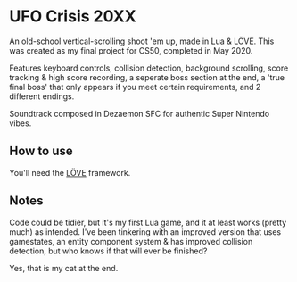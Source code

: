 # UFO Crisis 20XX
An old-school vertical-scrolling shoot 'em up, made in Lua & LÖVE. This was created as my final project for CS50, completed in May 2020.

Features keyboard controls, collision detection,
background scrolling, score tracking & high score recording, 
a seperate boss section at the end, a 'true final boss' that
only appears if you meet certain requirements, and
2 different endings.

Soundtrack composed in Dezaemon SFC for authentic
Super Nintendo vibes.


## How to use

You'll need the [LÖVE](https://github.com/love2d/love "Love GitHub") framework.


## Notes

Code could be tidier, but it's my first Lua game, and it at least works (pretty much) as intended. I've been tinkering with an improved version that uses gamestates, an entity component system & has improved collision detection, but who knows if that will ever be finished?

Yes, that is my cat at the end.